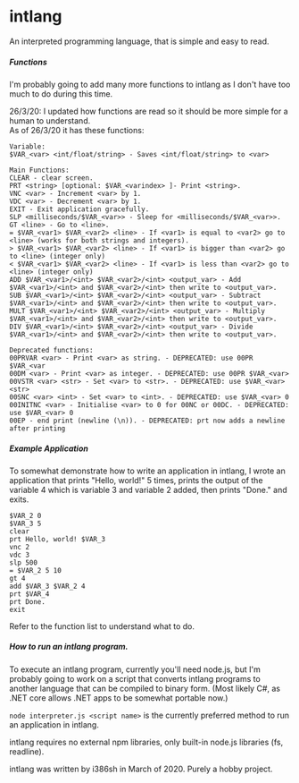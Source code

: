 # intlang
An interpreted programming language, that is simple and easy to read.

##### Functions
I'm probably going to add many more functions to intlang as I don't have too much to do during this time.
  
26/3/20: I updated how functions are read so it should be more simple for a human to understand.  
As of 26/3/20 it has these functions:
```
Variable:
$VAR_<var> <int/float/string> - Saves <int/float/string> to <var>

Main Functions:
CLEAR - clear screen.
PRT <string> [optional: $VAR_<varindex> ]- Print <string>.
VNC <var> - Increment <var> by 1.
VDC <var> - Decrement <var> by 1.
EXIT - Exit application gracefully.
SLP <milliseconds/$VAR_<var>> - Sleep for <milliseconds/$VAR_<var>>.
GT <line> - Go to <line>.
= $VAR_<var1> $VAR_<var2> <line> - If <var1> is equal to <var2> go to <line> (works for both strings and integers).
> $VAR_<var1> $VAR_<var2> <line> - If <var1> is bigger than <var2> go to <line> (integer only)
< $VAR_<var1> $VAR_<var2> <line> - If <var1> is less than <var2> go to <line> (integer only)
ADD $VAR_<var1>/<int> $VAR_<var2>/<int> <output_var> - Add $VAR_<var1>/<int> and $VAR_<var2>/<int> then write to <output_var>.
SUB $VAR_<var1>/<int> $VAR_<var2>/<int> <output_var> - Subtract $VAR_<var1>/<int> and $VAR_<var2>/<int> then write to <output_var>.
MULT $VAR_<var1>/<int> $VAR_<var2>/<int> <output_var> - Multiply $VAR_<var1>/<int> and $VAR_<var2>/<int> then write to <output_var>.
DIV $VAR_<var1>/<int> $VAR_<var2>/<int> <output_var> - Divide $VAR_<var1>/<int> and $VAR_<var2>/<int> then write to <output_var>.

Deprecated functions:
00PRVAR <var> - Print <var> as string. - DEPRECATED: use 00PR $VAR_<var
00DM <var> - Print <var> as integer. - DEPRECATED: use 00PR $VAR_<var>
00VSTR <var> <str> - Set <var> to <str>. - DEPRECATED: use $VAR_<var> <str>
00SNC <var> <int> - Set <var> to <int>. - DEPRECATED: use $VAR_<var> 0
00INITNC <var> - Initialise <var> to 0 for 00NC or 00DC. - DEPRECATED: use $VAR_<var> 0
00EP - end print (newline (\n)). - DEPRECATED: prt now adds a newline after printing
```

##### Example Application
To somewhat demonstrate how to write an application in intlang, I wrote an application that prints "Hello, world!" 5 times, prints the output of the variable 4 which is variable 3 and variable 2 added, then prints "Done." and exits.
```
$VAR_2 0
$VAR_3 5
clear
prt Hello, world! $VAR_3
vnc 2
vdc 3
slp 500
= $VAR_2 5 10
gt 4
add $VAR_3 $VAR_2 4
prt $VAR_4
prt Done.
exit

```
Refer to the function list to understand what to do.

##### How to run an intlang program.
To execute an intlang program, currently you'll need node.js, but I'm probably going to work on a script that converts intlang programs to another language that can be compiled to binary form. (Most likely C#, as .NET core allows .NET apps to be somewhat portable now.)

`node interpreter.js <script name>` is the currently preferred method to run an application in intlang.

intlang requires no external npm libraries, only built-in node.js libraries (fs, readline).  
  
  
intlang was written by i386sh in March of 2020. Purely a hobby project.
